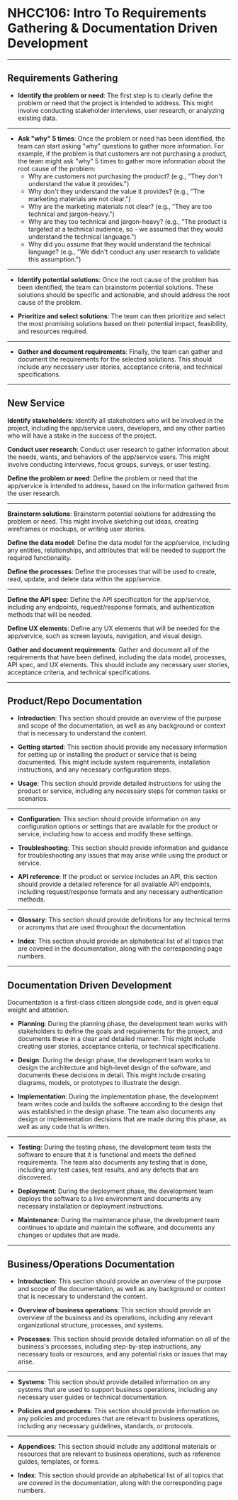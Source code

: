# NHCC106: Intro To Requirements Gathering & Documentation Driven Development

---

## Requirements Gathering

- **Identify the problem or need**: The first step is to clearly define the problem or need that the project is intended to address. This might involve conducting stakeholder interviews, user research, or analyzing existing data.

---

- **Ask "why" 5 times**: Once the problem or need has been identified, the team can start asking "why" questions to gather more information. For example, if the problem is that customers are not purchasing a product, the team might ask "why" 5 times to gather more information about the root cause of the problem:
    - Why are customers not purchasing the product? (e.g., "They don't understand the value it provides.")
    - Why don't they understand the value it provides? (e.g., "The marketing materials are not clear.")
    - Why are the marketing materials not clear? (e.g., "They are too technical and jargon-heavy.")
    - Why are they too technical and jargon-heavy? (e.g., "The product is targeted at a technical audience, so - we assumed that they would understand the technical language.")
    - Why did you assume that they would understand the technical language? (e.g., "We didn't conduct any user research to validate this assumption.")

---

- **Identify potential solutions**: Once the root cause of the problem has been identified, the team can brainstorm potential solutions. These solutions should be specific and actionable, and should address the root cause of the problem.

- **Prioritize and select solutions**: The team can then prioritize and select the most promising solutions based on their potential impact, feasibility, and resources required.

---

- **Gather and document requirements**: Finally, the team can gather and document the requirements for the selected solutions. This should include any necessary user stories, acceptance criteria, and technical specifications.


---

## New Service

**Identify stakeholders**: Identify all stakeholders who will be involved in the project, including the app/service users, developers, and any other parties who will have a stake in the success of the project.

**Conduct user research**: Conduct user research to gather information about the needs, wants, and behaviors of the app/service users. This might involve conducting interviews, focus groups, surveys, or user testing.

**Define the problem or need**: Define the problem or need that the app/service is intended to address, based on the information gathered from the user research.

---

**Brainstorm solutions**: Brainstorm potential solutions for addressing the problem or need. This might involve sketching out ideas, creating wireframes or mockups, or writing user stories.

**Define the data model**: Define the data model for the app/service, including any entities, relationships, and attributes that will be needed to support the required functionality.

**Define the processes**: Define the processes that will be used to create, read, update, and delete data within the app/service.

---

**Define the API spec**: Define the API specification for the app/service, including any endpoints, request/response formats, and authentication methods that will be needed.

**Define UX elements**: Define any UX elements that will be needed for the app/service, such as screen layouts, navigation, and visual design.

**Gather and document requirements**: Gather and document all of the requirements that have been defined, including the data model, processes, API spec, and UX elements. This should include any necessary user stories, acceptance criteria, and technical specifications.

---

## Product/Repo Documentation

- **Introduction**: This section should provide an overview of the purpose and scope of the documentation, as well as any background or context that is necessary to understand the content.

- **Getting started**: This section should provide any necessary information for setting up or installing the product or service that is being documented. This might include system requirements, installation instructions, and any necessary configuration steps.

- **Usage**: This section should provide detailed instructions for using the product or service, including any necessary steps for common tasks or scenarios.

---

- **Configuration**: This section should provide information on any configuration options or settings that are available for the product or service, including how to access and modify these settings.

- **Troubleshooting**: This section should provide information and guidance for troubleshooting any issues that may arise while using the product or service.

- **API reference**: If the product or service includes an API, this section should provide a detailed reference for all available API endpoints, including request/response formats and any necessary authentication methods.

---

- **Glossary**: This section should provide definitions for any technical terms or acronyms that are used throughout the documentation.

- **Index**: This section should provide an alphabetical list of all topics that are covered in the documentation, along with the corresponding page numbers.

---

## Documentation Driven Development

Documentation is a first-class citizen alongside code, and is given equal weight and attention.

- **Planning**: During the planning phase, the development team works with stakeholders to define the goals and requirements for the project, and documents these in a clear and detailed manner. This might include creating user stories, acceptance criteria, or technical specifications.

- **Design**: During the design phase, the development team works to design the architecture and high-level design of the software, and documents these decisions in detail. This might include creating diagrams, models, or prototypes to illustrate the design.

- **Implementation**: During the implementation phase, the development team writes code and builds the software according to the design that was established in the design phase. The team also documents any design or implementation decisions that are made during this phase, as well as any code that is written.

---

- **Testing**: During the testing phase, the development team tests the software to ensure that it is functional and meets the defined requirements. The team also documents any testing that is done, including any test cases, test results, and any defects that are discovered.

- **Deployment**: During the deployment phase, the development team deploys the software to a live environment and documents any necessary installation or deployment instructions.

- **Maintenance**: During the maintenance phase, the development team continues to update and maintain the software, and documents any changes or updates that are made.

---

## Business/Operations Documentation

- **Introduction**: This section should provide an overview of the purpose and scope of the documentation, as well as any background or context that is necessary to understand the content.

- **Overview of business operations**: This section should provide an overview of the business and its operations, including any relevant organizational structure, processes, and systems.

- **Processes**: This section should provide detailed information on all of the business's processes, including step-by-step instructions, any necessary tools or resources, and any potential risks or issues that may arise.

---

- **Systems**: This section should provide detailed information on any systems that are used to support business operations, including any necessary user guides or technical documentation.

- **Policies and procedures**: This section should provide information on any policies and procedures that are relevant to business operations, including any necessary guidelines, standards, or protocols.

---

- **Appendices**: This section should include any additional materials or resources that are relevant to business operations, such as reference guides, templates, or forms.

- **Index**: This section should provide an alphabetical list of all topics that are covered in the documentation, along with the corresponding page numbers.
